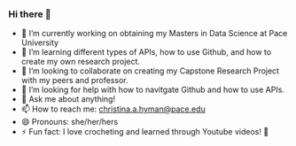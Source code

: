 ### Hi there 👋

- 🔭 I’m currently working on obtaining my Masters in Data Science at Pace University
- 🌱 I’m learning different types of APIs, how to use Github, and how to create my own research project.
- 👯 I’m looking to collaborate on creating my Capstone Research Project with my peers and professor.
- 🤔 I’m looking for help with how to navitgate Github and how to use APIs.
- 💬 Ask me about anything!
- 📫 How to reach me: christina.a.hyman@pace.edu
- 😄 Pronouns: she/her/hers
- ⚡ Fun fact: I love crocheting and learned through Youtube videos! 🧶

<!--
**christina-hyman/christina-hyman** is a ✨ _special_ ✨ repository because its `README.md` (this file) appears on your GitHub profile.

Here are some ideas to get you started:


-->
